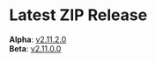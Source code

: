 # Latest ZIP Release
**Alpha**: [v2.11.2.0](https://github.com/phw198/OutlookGoogleCalendarSync/releases/tag/v2.11.2-alpha)  
**Beta**: [v2.11.0.0](https://github.com/phw198/OutlookGoogleCalendarSync/releases/latest)
